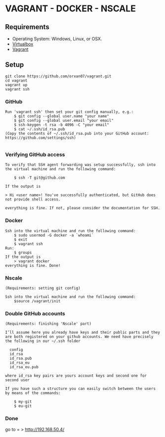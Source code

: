 VAGRANT - DOCKER - NSCALE
================================

## Requirements

- Operating System: Windows, Linux, or OSX.
- [Virtualbox][1]
- [Vagrant][2]

## Setup

```
git clone https://github.com/orxan07/vagrant.git
cd vagrant
vagrant up
vagrant ssh
```

### GitHub

```
Run 'vagrant ssh' then set your git config manually, e.g.:
    $ git config --global user.name "your name"
    $ git config --global user.email "your email"
    $ ssh-keygen -t rsa -b 4096 -C "your email"
    $ cat ~/.ssh/id_rsa.pub
(Copy the contents of ~/.ssh/id_rsa.pub into your GitHub account: https://github.com/settings/ssh)


```

### Verifying GitHub access

```
To verify that SSH agent forwarding was setup successfully, ssh into the virtual machine and run the following command:

    $ ssh -T git@github.com

If the output is

> Hi <user name>! You've successfully authenticated, but GitHub does not provide shell access.

everything is fine. If not, please consider the documentation for SSH.

```

### Docker

```
Ssh into the virtual machine and run the following command:
    $ sudo usermod -G docker -a `whoami`
    $ exit
    $ vagrant ssh
Run: 
    $ groups
If the output is 
    > vagrant docker
everything is fine. Done!

```

### Nscale

```
(Requirements: setting git config)

Ssh into the virtual machine and run the following command:
    $source /vagrant/init
```

### Double GitHub accounts

```
(Requirements: finishing 'Nscale' part)

I’ll assume here you already have keys and their public parts and they are both registered on your github accounts. We need have precisely the following in our ~/.ssh folder 

  config
  id_rsa
  id_rsa.pub
  id_rsa_eu
  id_rsa_eu.pub

where id_rsa key pairs are yours account keys and second one for second user

If you have such a structure you can easily switch between the users by means of the commands:

    $ my-git
    $ eu-git

```

### Done

go to  = > http://192.168.50.4/

[1]: https://www.virtualbox.org
[2]: http://vagrantup.com/

